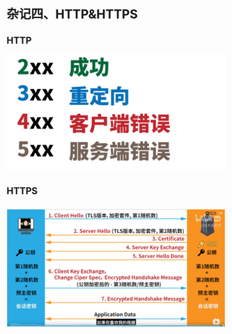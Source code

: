 # 杂记四、HTTP&HTTPS





## HTTP

![image-20220105221636460](assets\image-20220105221636460.png)





## HTTPS



## ![image-20220105221312208](assets\image-20220105221312208.png)